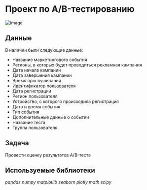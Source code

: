 # Проект по А/B-тестированию

![image](https://user-images.githubusercontent.com/43203558/185768879-02cd6bd1-3610-4242-a6ce-0e357197722f.png)

## Данные

В наличии были следующие данные:

- Название маркетингового события
- Регионы, в которых будет проводиться рекламная кампания
- Дата начала кампании
- Дата завершения кампании
- Время прослушивания
- Идентификатор пользователя
- Дата регистрации
- Регион пользователя
- Устройство, с которого происходила регистрация
- Дата и время события
- Тип события
- Дополнительные данные о событии
- Название теста
- Группа пользователя

## Задача

Провести оценку результатов A/B-теста

## Используемые библиотеки

*pandas* *numpy* *matplotlib* *seaborn* *plotly* *math* *scipy*
